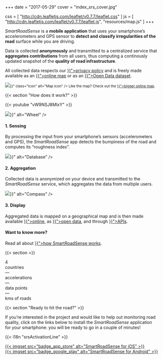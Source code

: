 +++
date = "2017-05-29"
cover = "index_srs_cover.jpg"

css = [
    "http://cdn.leafletjs.com/leaflet/v0.7.7/leaflet.css"
]
js = [
    "http://cdn.leafletjs.com/leaflet/v0.7.7/leaflet.js",
    "resources/map.js"
]
+++

<div class="row">
<div class="col-md-6 col-lg-5 col-xl-4">

<p><i>SmartRoadSense</i> is a <b>mobile application</b> that uses your smartphone’s accelerometers and GPS sensor to <b>detect and classify irregularities of the road</b> surface while you are driving.</p>

<p>Data is collected <b>anonymously</b> and transmitted to a centralized service that <b>aggregates contributions</b> from all users, thus computing a continously updated snapshot of the <b>quality of road infrastructure</b>.</p>

<p>All collected data respects our <a href="{{< langRef "data/privacy" >}}">privacy policy</a> and is freely made available as an <a href="{{< langRef "data/map" >}}">online map</a> or as an <a href="{{< langRef "data/open-data" >}}">Open Data dataset</a>.</p>

</div>
<div class="col-md-6 col-lg-7 col-xl-8">

<div id="mapdiv" class="small"></div>

<p><small><img src="{{< absRef "icons/map.svg" >}}" class="icon" alt="Map icon" /> Like the map? Check out the <a href="{{< langRef "data/map" >}}">bigger online map</a>.</small></p>

</div>
</div>

{{< section "How does it work?" >}}

{{< youtube "vW9NSJ8MlxY" >}}

<div class="row process">
    <div class="col-sm-12 col-lg-6">
        <div class="header">
            <div class="icon">
                <img src="{{< absRef "icons/wheel-primary.svg" >}}" alt="Wheel" />
            </div>
            <h4>1. Sensing</h4>
        </div>
        <div class="description">
            <p>By processing the input from your smartphone’s sensors (accelerometers and GPS), the <i>SmartRoadSense</i> app detects the bumpiness of the road and computes its “roughness index”.</p>
        </div>
    </div>
    <div class="col-sm-12 col-lg-6">
        <div class="header">
            <div class="icon">
                <img src="{{< absRef "icons/db-primary.svg" >}}" alt="Database" />
            </div>
            <h4>2. Aggregation</h4>
        </div>
        <div class="description">
            <p>Collected data is anonymized on your device and transmitted to the <i>SmartRoadSense</i> service, which aggregates the data from multiple users.</p>
        </div>
    </div>
    <div class="col-sm-12 col-lg-6">
        <div class="header">
            <div class="icon">
                <img src="{{< absRef "icons/compass-primary.svg" >}}" alt="Compass" />
            </div>
            <h4>3. Display</h4>
        </div>
        <div class="description">
            <p>Aggregated data is mapped on a geographical map and is then made available <a href="{{< langRef "data/map" >}}">online</a>, as <a href="{{< langRef "data/open-data" >}}">open data</a>, and through <a href="{{< langRef "data/developers" >}}">APIs</a>.</p>
        </div>
    </div>
    <div class="col-sm-12 col-lg-6">
        <div class="header">
            <div class="icon"></div>
            <h4>Want to know more?</h4>
        </div>
        <div class="description">
            <p>Read all about <a href="{{< langRef "project/how" >}}">how SmartRoadSense works</a>.</p>
        </div>
    </div>
</div>

{{< section >}}

<div class="row stats">
    <div class="col-6 col-lg-3">
        <div class="stat-counter">4</div>
        <div class="stat-description">countries</div>
    </div>
    <div class="col-6 col-lg-3">
        <div class="stat-counter"><span class="data-counter data-accel-values">&mdash;</span></div>
        <div class="stat-description">accelerations</div>
    </div>
    <div class="col-6 col-lg-3">
        <div class="stat-counter"><span class="data-counter data-points">&mdash;</span></div>
        <div class="stat-description">data points</div>
    </div>
    <div class="col-6 col-lg-3">
        <div class="stat-counter"><span class="data-counter data-roads">&mdash;</span></div>
        <div class="stat-description">kms of roads</div>
    </div>
</div>

{{< section "Ready to hit the road?" >}}

If you’re interested in the project and would like to help out monitoring road quality, click on the links below to install the *SmartRoadSense* application for your smartphone: you will be ready to go in a couple of minutes!

{{< i18n "srsActivationLine" >}}

<div class="row align-items-center justify-content-center">
    <div class="col-12 col-sm-6 col-lg-5 badge">
        <a href="https://itunes.apple.com/app/id1063716780">
            {{< imgset src="badge_app_store" alt="SmartRoadSense for iOS" >}}
        </a>
    </div>
    <div class="col-12 col-sm-6 col-lg-5 badge">
        <a href="https://play.google.com/store/apps/details?id=it.uniurb.smartroadsense">
            {{< imgset src="badge_google_play" alt="SmartRoadSense for Android" >}}
        </a>
    </div>
</div>
